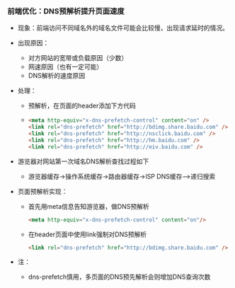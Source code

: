 ### 前端优化：DNS预解析提升页面速度

- 现象：前端访问不同域名外的域名文件可能会比较慢，出现请求延时的情况。

- 出现原因：

  - 对方网站的宽带或负载原因（少数）
  - 网速原因（也有一定可能）
  - DNS解析的速度原因

- 处理：

  - 预解析，在页面的header添加下方代码

  - ```html
    <meta http-equiv="x-dns-prefetch-control" content="on" />
    <link rel="dns-prefetch" href="http://bdimg.share.baidu.com" />
    <link rel="dns-prefetch" href="http://nsclick.baidu.com" />
    <link rel="dns-prefetch" href="http://hm.baidu.com" />
    <link rel="dns-prefetch" href="http://eiv.baidu.com" />
    ```

- 游览器对网站第一次域名DNS解析查找过程如下

  - 游览器缓存->操作系统缓存->路由器缓存->ISP DNS缓存-->递归搜索

- 页面预解析实现：

  - 首先用meta信息告知游览器，做DNS预解析

    ```html
    <meta http-equiv="x-dns-prefetch-control" content="on"/>
    ```

  - 在header页面中使用link强制对DNS预解析

    ```html
    <link rel="dns-prefetch" href="http://bdimg.share.baidu.com" />
    ```

- 注：

  - dns-prefetch慎用，多页面的DNS预先解析会则增加DNS查询次数

